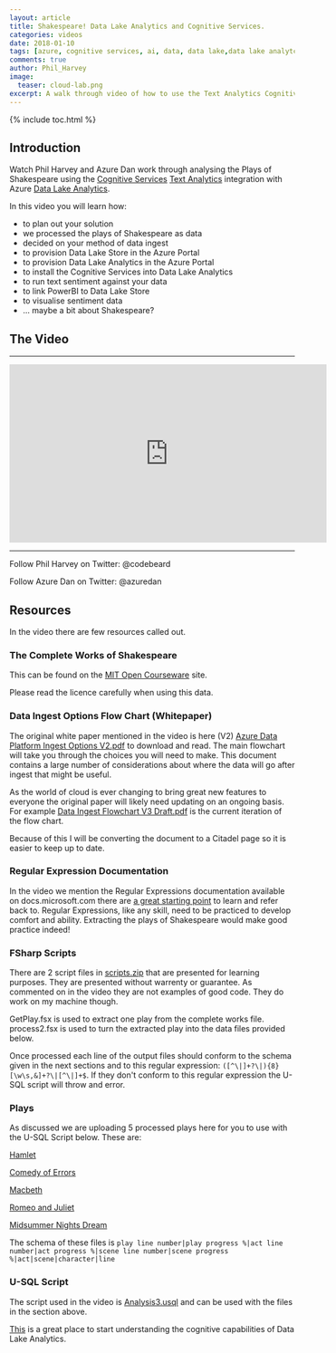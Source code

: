 ```yaml
---
layout: article
title: Shakespeare! Data Lake Analytics and Cognitive Services.
categories: videos
date: 2018-01-10
tags: [azure, cognitive services, ai, data, data lake,data lake analytcs, lab, portal, resource, group]
comments: true
author: Phil_Harvey
image:
  teaser: cloud-lab.png
excerpt: A walk through video of how to use the Text Analytics Cognitive Service in Data Lake Analytics using Shakespeare as an example.
---
```

{% include toc.html %}

## Introduction
Watch Phil Harvey and Azure Dan work through analysing the Plays of Shakespeare using the <a href="https://azure.microsoft.com/en-gb/services/cognitive-services/" target="_blank">Cognitive Services</a> <a href="https://azure.microsoft.com/en-gb/services/cognitive-services/text-analytics/" target="_blank">Text Analytics</a> integration with Azure <a href="https://azure.microsoft.com/en-gb/services/data-lake-analytics/" target="_blank">Data Lake Analytics</a>.

In this video you will learn how:
 - to plan out your solution
 - we processed the plays of Shakespeare as data
 - decided on your method of data ingest
 - to provision Data Lake Store in the Azure Portal
 - to provision Data Lake Analytics in the Azure Portal
 - to install the Cognitive Services into Data Lake Analytics
 - to run text sentiment against your data
 - to link PowerBI to Data Lake Store
 - to visualise sentiment data 
 - ... maybe a bit about Shakespeare?

## The Video
----------

<iframe width="560" height="315" src="https://www.youtube.com/embed/bfn9KrfHvQI" frameborder="0" allow="autoplay; encrypted-media" allowfullscreen></iframe>

----------

Follow Phil Harvey on Twitter: @codebeard

Follow Azure Dan on Twitter: @azuredan

## Resources

In the video there are few resources called out.

### The Complete Works of Shakespeare

This can be found on the <a href="https://ocw.mit.edu/ans7870/6/6.006/s08/lecturenotes/files/t8.shakespeare.txt" target="_blank">MIT Open Courseware</a> site.

Please read the licence carefully when using this data.

### Data Ingest Options Flow Chart (Whitepaper)

The original white paper mentioned in the video is here (V2) [Azure Data Platform Ingest Options V2.pdf](./AzureDataPlatformIngestOptionsV2.pdf) to download and read. The main flowchart will take you through the choices you will need to make. This document contains a large number of considerations about where the data will go after ingest that might be useful.

As the world of cloud is ever changing to bring great new features to everyone the original paper will likely need updating on an ongoing basis. For example [Data Ingest Flowchart V3 Draft.pdf](./DataIngestFlowchartV3Draft.pdf) is the current iteration of the flow chart. 

Because of this I will be converting the document to a Citadel page so it is easier to keep up to date.

### Regular Expression Documentation

In the video we mention the Regular Expressions documentation available on docs.microsoft.com there are <a href="https://docs.microsoft.com/en-us/dotnet/standard/base-types/regular-expressions" target="_blank">a great starting point</a> to learn and refer back to. Regular Expressions, like any skill, need to be practiced to develop comfort and ability. Extracting the plays of Shakespeare would make good practice indeed!

### FSharp Scripts

There are 2 script files in [scripts.zip](./scripts.zip) that are presented for learning purposes. They are presented without warrenty or guarantee. As commented on in the video they are not examples of good code. They do work on my machine though.

GetPlay.fsx is used to extract one play from the complete works file.
process2.fsx is used to turn the extracted play into the data files provided below.

Once processed each line of the output files should conform to the schema given in the next sections and to this regular expression: `([^\|]+?\|){8}[\w\s,&]+?\|[^\|]+$`. If they don't conform to this regular expression the U-SQL script will throw and error.

### Plays 

As discussed we are uploading 5 processed plays here for you to use with the U-SQL Script below.
These are:

[Hamlet](./hamlet_processed4.txt)

[Comedy of Errors](./comedyoferrors_processed4.txt)

[Macbeth](./macbeth_processed4.txt)

[Romeo and Juliet](./romeo_processed4.txt)

[Midsummer Nights Dream](./midsummer_processed4.txt)

The schema of these files is
`play line number|play progress %|act line number|act progress %|scene line number|scene progress %|act|scene|character|line`

### U-SQL Script

The script used in the video is [Analysis3.usql](./Analysis3.usql) and can be used with the files in the section above.

[This](https://docs.microsoft.com/en-us/azure/data-lake-analytics/data-lake-analytics-u-sql-cognitive) is a great place to start understanding the cognitive capabilities of Data Lake Analytics.